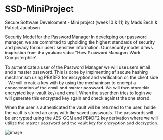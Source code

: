 # SSD-MiniProject
Secure Software Development - Mini project (week 10 &amp; 11) by Mads Bech & Patrick Jacobsen 


Security Model for the Password Manager
In developing our password manager, we are committed to upholding the highest standards of security and privacy for our users sensitive information. Our security model draws inspiration from the youtube video "How Password Managers Work - Computerphile". 

To authenticate a user of the Password Manager we will use users email and a master password. This is done by implmenting af secure hashing mechannism using PBKDF2 for encryption and verification on the client side - We will create a key with by using the mechaninsm to encrypt a concatenation of the email and master password. We will then store this encrypted key (vault key) and email. 
When the user then tries to login we will generate this encrypted key again and check against the one stored. 

When the user is authenticated the vault will be returned to the user. Inside the vault is stored an array with the saved passwords. The passwords will be encrypted using the AES-GCM and PBKDF2 key derivation where we will utilize the master password and the vault key for encryption and decryption.





![image](https://github.com/MJBpro/SSD-MiniProject/assets/104771571/33d375c8-f428-44e1-9b8f-862c921aedda)







